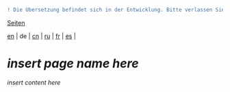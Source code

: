 ```diff
! Die Übersetzung befindet sich in der Entwicklung. Bitte verlassen Sie sich auf die englische Originalversion.
```

[Seiten](https://github.com/syncloud/docs/blob/master/de/index.md#seiten)

[en](https://github.com/syncloud/platform/wiki/Backup) | 
de | 
[cn](https://github.com/syncloud/docs/blob/master/cn/content/Backup.md) | 
[ru](https://github.com/syncloud/docs/blob/master/ru/content/Backup.md) | 
[fr](https://github.com/syncloud/docs/blob/master/fr/content/Backup.md) | 
[es](https://github.com/syncloud/docs/blob/master/es/content/Backup.md) | 

# *insert page name here*

*insert content here*
